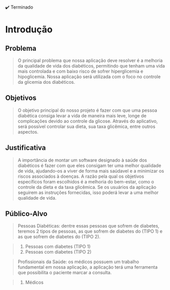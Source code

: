 ✔️ Terminado
# Introdução

## Problema
> O principal problema que nossa aplicação deve resolver é a melhoria da qualidade de vida dos diabéticos, permitindo que tenham uma vida mais controlada e com baixo risco de sofrer hiperglicemia e hipoglicemia. Nossa aplicação será utilizada com o foco no controle da glicemia dos diabéticos.


## Objetivos

> O objetivo principal do nosso projeto é fazer com que uma pessoa diabética consiga levar a vida de maneira mais leve, longe de complicações devido ao controle da glicose. Através do aplicativo, será possível controlar sua dieta, sua taxa glicêmica, entre outros aspectos.


## Justificativa

> A importância de montar um software designado à saúde dos diabéticos é fazer com que eles consigam ter uma melhor qualidade de vida, ajudando-os a viver de forma mais saúdavel e a minimizar os riscos associados à doenças. 
> A razão pela qual os objetivos específicos foram escolhidos é a melhoria do bem-estar, como o controle da dieta e da taxa glicêmica. Se os usuários da aplicação seguirem as instruções fornecidas, isso poderá levar a uma melhor qualidade de vida.


## Público-Alvo

> Pessoas Diabéticas: 
dentre essas pessoas que sofrem de diabetes, teremos 2 tipos de pessoas, as que sofrem de diabetes do (TIPO 1) e as que sofrem de diabetes do (TIPO 2). 

> 1. Pessoas com diabetes (TIPO 1) 
> 2. Pessoas com diabetes (TIPO 2)

> Profissionais da Saúde:
os médicos possuem um trabalho fundamental em nossa aplicação, a aplicação terá uma ferramenta que possibilita o paciente marcar a consulta.

> 1. Médicos 
